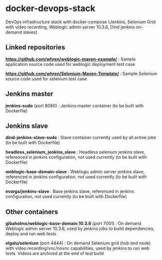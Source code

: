 # docker-devops-stack
DevOps infrastructure stack with docker-compose (Jenkins, Selenium Grid with video recording, Weblogic admin server 10.3.6, Dind jenkins on-demand slaves)

## Linked repositories
**https://github.com/whren/weblogic-maven-example/** : Sample application source code used for weblogic deployment test case

**https://github.com/whren/Selenium-Maven-Template/** : Sample Selenium source code used for selenium test case

## Jenkins master
**jenkins-sudo** (port 8080) : Jenkins master container (to be built with Dockerfile)

## Jenkins slave
**dind-jenkins-slave-sudo** : Slave container currently used by all active jobs (to be built with Dockerfile)

**headless_selenium_jenkins_slave** : Headless selenium jenkins slave, referenced in jenkins configuration, not used currently (to be built with Dockerfile)

**weblogic-base-domain-slave** : Weblogic admin server jenkins slave, referenced in jenkins configuration, not used currently (to be built with Dockerfile)

**evarga/jenkins-slave** : Base jenkins slave, referenced in jenkins configuration, not used currently (to be built with Dockerfile)

## Other containers
**gibaholms/weblogic-base-domain:10.3.6** (port 7001) : On demand Weblogic admin server 10.3.6, used by jenkins jobs to build dependencies, deploy and run web tests

**elgalu/selenium** (port 4444) : On demand Selenium grid (hub and node) with video recording/vnc/novnc capabilities, used by jenkins to run web tests. Videos are archived at the end of test build
